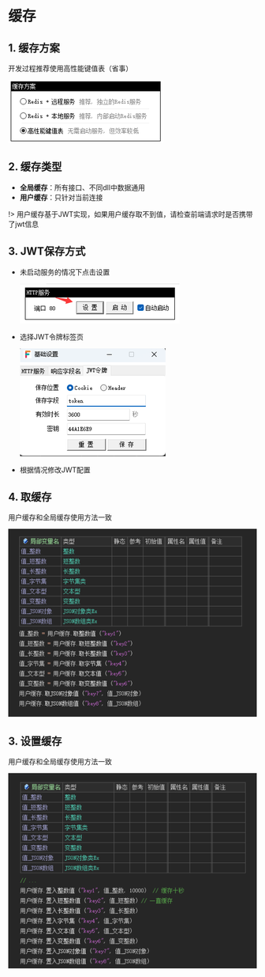# 缓存



## 1. 缓存方案

开发过程推荐使用高性能键值表（省事）

![image-20231010153018053](缓存.assets/image-20231010153018053.png)



## 2. 缓存类型

- **全局缓存**：所有接口、不同dll中数据通用
- **用户缓存**：只针对当前连接

!> 用户缓存基于JWT实现，如果用户缓存取不到值，请检查前端请求时是否携带了jwt信息



## 3. JWT保存方式

- 未启动服务的情况下点击设置

  ![image-20240217190923046](cache.assets/image-20240217190923046.png)

- 选择JWT令牌标签页

  ![image-20240217190958569](cache.assets/image-20240217190958569.png)

- 根据情况修改JWT配置



## 4. 取缓存

用户缓存和全局缓存使用方法一致

![image-20240217191528798](cache.assets/image-20240217191528798.png)



## 3. 设置缓存

用户缓存和全局缓存使用方法一致

![image-20240217191722867](cache.assets/image-20240217191722867.png)